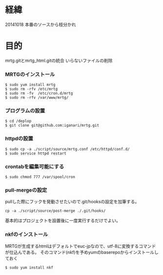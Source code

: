 # 経緯
20141018 本番のソースから枝分かれ 

# 目的
mrtg.gitとmrtg_html.gitの統合
いらないファイルの削除


### MRTGのインストール

```
$ sudo yum install mrtg
$ sudo rm -rfv /etc/mrtg
$ sudo rm -fv  /etc/cron.d/mrtg
$ sudo rm -rfv /var/www/mrtg/
```

### プログラムの設置

```
$ cd /deplop
$ git clone git@github.com:iganari/mrtg.git
```

### httpdの設置

```
$ sudo cp -a ./script/source/mrtg.conf /etc/httpd/conf.d/
$ sudo service httpd restart
```
### crontabを編集可能にする 

```
$ sudo chmod 777 /var/spool/cron
```
### pull-mergeの設定
pullした際にフックを発動させたいので.git/hooksの設定を加筆する。

```
cp -a ./script/source/post-merge ./.git/hooks/
```
基本的はプロジェクトを設置後に一度実行するだけでよい。


### nkfのインストール
MRTGが生成するhtmlはデフォルトでeuc-jpなので、utf-8に変換するコマンドが仕込んである。
そのコマンド(nkf)を予めyumのbaserepoからインストールしておく

```
$ sudo yum install nkf
```
